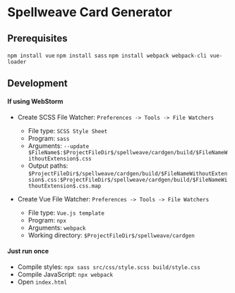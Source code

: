 Spellweave Card Generator
=========================

## Prerequisites ##
`npm install vue`
`npm install sass`
`npm install webpack webpack-cli vue-loader`

## Development ##
#### If using WebStorm ####
- Create SCSS File Watcher: `Preferences -> Tools -> File Watchers`
  - File type: `SCSS Style Sheet`
  - Program: `sass`
  - Arguments: `--update $FileName$:$ProjectFileDir$/spellweave/cardgen/build/$FileNameWithoutExtension$.css`
  - Output paths: `$ProjectFileDir$/spellweave/cardgen/build/$FileNameWithoutExtension$.css:$ProjectFileDir$/spellweave/cardgen/build/$FileNameWithoutExtension$.css.map`
  
- Create Vue File Watcher: `Preferences -> Tools -> File Watchers`
  - File type: `Vue.js template`
  - Program: `npx`
  - Arguments: `webpack`
  - Working directory: `$ProjectFileDir$/spellweave/cardgen`

#### Just run once ####
- Compile styles: `npx sass src/css/style.scss build/style.css`
- Compile JavaScript: `npx webpack`
- Open `index.html`